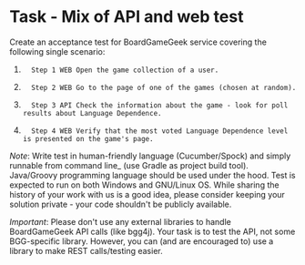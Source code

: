 # Task - Mix of API and web test

Create an acceptance test for BoardGameGeek service covering the following single scenario:

1.       Step 1 WEB Open the game collection of a user.

2.       Step 2 WEB Go to the page of one of the games (chosen at random).

3.       Step 3 API Check the information about the game - look for poll results about Language Dependence.

4.       Step 4 WEB Verify that the most voted Language Dependence level is presented on the game's page.

_Note_: Write test in human-friendly language (Cucumber/Spock) and simply runnable from command line_ 
(use Gradle as project build tool). Java/Groovy programming language should be used under the hood. Test is expected 
to run on both Windows and GNU/Linux OS. While sharing the history of your work with us is a good idea, please consider
keeping your solution private - your code shouldn't be publicly available.

_Important_: Please don't use any external libraries to handle BoardGameGeek API calls (like bgg4j). Your task is 
to test the API, not some BGG-specific library. However, you can (and are encouraged to) use a library to make REST 
calls/testing easier.